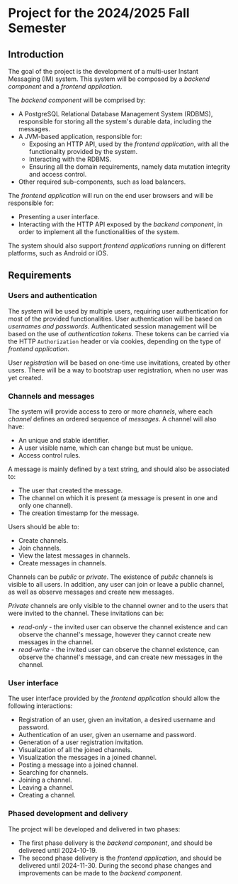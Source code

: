 # Project for the 2024/2025 Fall Semester

## Introduction

The goal of the project is the development of a multi-user Instant Messaging (IM) system.
This system will be composed by a _backend component_ and a _frontend application_.

The _backend component_ will be comprised by:
- A PostgreSQL Relational Database Management System (RDBMS), responsible for storing all the system's durable data, including the messages.
- A JVM-based application, responsible for:
    - Exposing an HTTP API, used by the _frontend application_, with all the functionality provided by the system.
    - Interacting with the RDBMS.
    - Ensuring all the domain requirements, namely data mutation integrity and access control.
- Other required sub-components, such as load balancers.

The _frontend application_ will run on the end user browsers and will be responsible for:
- Presenting a user interface.
- Interacting with the HTTP API exposed by the _backend component_, in order to implement all the functionalities of the system.

The system should also support _frontend applications_ running on different platforms, such as Android or iOS.

## Requirements

### Users and authentication

The system will be used by multiple users, requiring user authentication for most of the provided functionalities.
User authentication will be based on _usernames and passwords_. 
Authenticated session management will be based on the use of _authentication tokens_.
These tokens can be carried via the HTTP `Authorization` header or via cookies, depending on the type of _frontend application_.

User _registration_ will be based on one-time use invitations, created by other users.
There will be a way to bootstrap user registration, when no user was yet created.

### Channels and messages

The system will provide access to zero or more _channels_, where each _channel_ defines an ordered sequence of _messages_.
A channel will also have:
- An unique and stable identifier.
- A user visible name, which can change but must be unique.
- Access control rules.

A message is mainly defined by a text string, and should also be associated to:
- The user that created the message.
- The channel on which it is present (a message is present in one and only one channel).
- The creation timestamp for the message.

Users should be able to:
- Create channels.
- Join channels.
- View the latest messages in channels.
- Create messages in channels.

Channels can be _public_ or _private_.
The existence of _public_ channels is visible to all users.
In addition, any user can join or leave a public channel, as well as observe messages and create new messages.

_Private_ channels are only visible to the channel owner and to the users that were invited to the channel.
These invitations can be:
- _read-only_ - the invited user can observe the channel existence and can observe the channel's message, however they cannot create new messages in the channel.
- _read-write_ - the invited user can observe the channel existence, can observe the channel's message, and can create new messages in the channel.

### User interface

The user interface provided by the _frontend application_ should allow the following interactions:

* Registration of an user, given an invitation, a desired username and password.
* Authentication of an user, given an username and password.
* Generation of a user registration invitation.
* Visualization of all the joined channels.
* Visualization the messages in a joined channel.
* Posting a message into a joined channel.
* Searching for channels.
* Joining a channel.
* Leaving a channel.
* Creating a channel.

### Phased development and delivery

The project will be developed and delivered in two phases:
- The first phase delivery is the _backend component_, and should be delivered until 2024-10-19.
- The second phase delivery is the _frontend application_, and should be delivered until 2024-11-30. During the second phase changes and improvements can be made to the _backend component_.